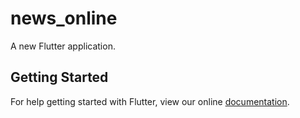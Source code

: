 # news_online

A new Flutter application.

## Getting Started

For help getting started with Flutter, view our online
[documentation](http://flutter.io/).
